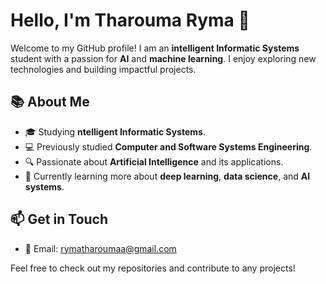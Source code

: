 
# Hello, I'm Tharouma Ryma 👋

Welcome to my GitHub profile! I am an **intelligent Informatic Systems** student with a passion for **AI** and **machine learning**. I enjoy exploring new technologies and building impactful projects.

## 📚 About Me
- 🎓 Studying **ntelligent Informatic Systems**.
- 💻 Previously studied **Computer and Software Systems Engineering**.
- 🔍 Passionate about **Artificial Intelligence** and its applications.
- 🌱 Currently learning more about **deep learning**, **data science**, and **AI systems**.

## 📫 Get in Touch
- 📧 Email: [rymatharoumaa@gmail.com](mailto:your.email@example.com)

Feel free to check out my repositories and contribute to any projects!

